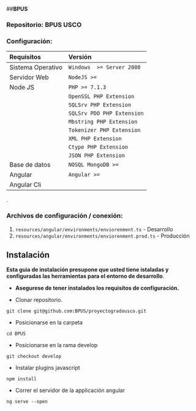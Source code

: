     
##**BPUS**

### Repositorio: BPUS USCO

### Configuración:
| Requisitos   			| Versión    			        |
| :------------- 		| :--------- 			        |
| Sistema Operativo    	| `Windows	>= Server 2008`     | 
| Servidor Web      	| `NodeJS >= `		        | 
| Node JS 				| `PHP >= 7.1.3`				|
|						| `OpenSSL PHP Extension`		|
|						| `SQLSrv PHP Extension`		|
|						| `SQLSrv PDO PHP Extension`	|
|						| `Mbstring PHP Extension`		|
|						| `Tokenizer PHP Extension`		|
|						| `XML PHP Extension`			|
|						| `Ctype PHP Extension`			|
|						| `JSON PHP Extension`   		| 
| Base de datos      	| `NOSQL MongoDB >= `		    | 
| Angular               | `Angular >= `                |
| Angular Cli           |                               |

.

### Archivos de configuración / conexión:

1. `resources/angular/environments/enviorenment.ts` - Desarrollo
2. `resources/angular/environments/enviorenment.prod.ts` - Producción


Instalación
-----------
__Esta guia de instalación presupone que usted tiene istaladas y configuradas las herramientas para el entorno de desarrollo__.

* __Asegurese de tener instalados los requisitos de configuración.__

* Clonar repositorio.

~~~~~~~~~~~~~~~~~~~~~~~~~~~~~~~~~~~~~~~~~~~~~~~~~~~~~~~~~~~~~~~~~~~~~~~~~~~~~~~~
git clone git@github.com:BPUS/proyectogradousco.git
~~~~~~~~~~~~~~~~~~~~~~~~~~~~~~~~~~~~~~~~~~~~~~~~~~~~~~~~~~~~~~~~~~~~~~~~~~~~~~~~

* Posicionarse en la carpeta

~~~~~~~~~~~~~~~~~~~~~~~~~~~~~~~~~~~~~~~~~~~~~~~~~~~~~~~~~~~~~~~~~~~~~~~~~~~~~~~~
cd BPUS
~~~~~~~~~~~~~~~~~~~~~~~~~~~~~~~~~~~~~~~~~~~~~~~~~~~~~~~~~~~~~~~~~~~~~~~~~~~~~~~~

* Posicionarse en la rama develop

~~~~~~~~~~~~~~~~~~~~~~~~~~~~~~~~~~~~~~~~~~~~~~~~~~~~~~~~~~~~~~~~~~~~~~~~~~~~~~
git checkout develop
~~~~~~~~~~~~~~~~~~~~~~~~~~~~~~~~~~~~~~~~~~~~~~~~~~~~~~~~~~~~~~~~~~~~~~~~~~~~~~

* Instalar plugins javascript

~~~~~~~~~~~~~~~~~~~~~~~~~~~~~~~~~~~~~~~~~~~~~~~~~~~~~~~~~~~~~~~~~~~~~~~~~~~~~~~~
npm install
~~~~~~~~~~~~~~~~~~~~~~~~~~~~~~~~~~~~~~~~~~~~~~~~~~~~~~~~~~~~~~~~~~~~~~~~~~~~~~~~

* Correr el servidor de la applicación angular

~~~~~~~~~~~~~~~~~~~~~~~~~~~~~~~~~~~~~~~~~~~~~~~~~~~~~~~~~~~~~~~~~~~~~~~~~~~~~~~~
ng serve --open
~~~~~~~~~~~~~~~~~~~~~~~~~~~~~~~~~~~~~~~~~~~~~~~~~~~~~~~~~~~~~~~~~~~~~~~~~~~~~~~~
